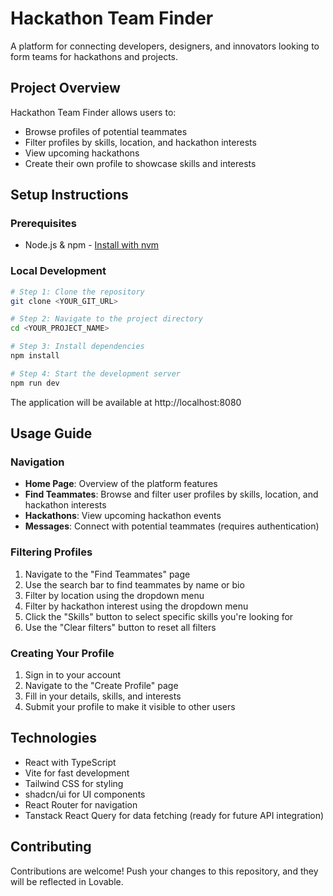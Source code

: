 
# Hackathon Team Finder

A platform for connecting developers, designers, and innovators looking to form teams for hackathons and projects.

## Project Overview

Hackathon Team Finder allows users to:
- Browse profiles of potential teammates
- Filter profiles by skills, location, and hackathon interests
- View upcoming hackathons
- Create their own profile to showcase skills and interests

## Setup Instructions

### Prerequisites
- Node.js & npm - [Install with nvm](https://github.com/nvm-sh/nvm#installing-and-updating)

### Local Development

```sh
# Step 1: Clone the repository
git clone <YOUR_GIT_URL>

# Step 2: Navigate to the project directory
cd <YOUR_PROJECT_NAME>

# Step 3: Install dependencies
npm install

# Step 4: Start the development server
npm run dev
```

The application will be available at http://localhost:8080

## Usage Guide

### Navigation
- **Home Page**: Overview of the platform features
- **Find Teammates**: Browse and filter user profiles by skills, location, and hackathon interests
- **Hackathons**: View upcoming hackathon events
- **Messages**: Connect with potential teammates (requires authentication)

### Filtering Profiles
1. Navigate to the "Find Teammates" page
2. Use the search bar to find teammates by name or bio
3. Filter by location using the dropdown menu
4. Filter by hackathon interest using the dropdown menu
5. Click the "Skills" button to select specific skills you're looking for
6. Use the "Clear filters" button to reset all filters

### Creating Your Profile
1. Sign in to your account
2. Navigate to the "Create Profile" page
3. Fill in your details, skills, and interests
4. Submit your profile to make it visible to other users

## Technologies

- React with TypeScript
- Vite for fast development
- Tailwind CSS for styling
- shadcn/ui for UI components
- React Router for navigation
- Tanstack React Query for data fetching (ready for future API integration)

## Contributing

Contributions are welcome! Push your changes to this repository, and they will be reflected in Lovable.
